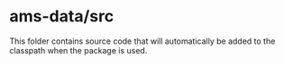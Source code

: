 # ams-data/src

This folder contains source code that will automatically be added to the classpath when
the package is used.
